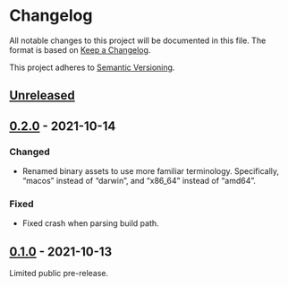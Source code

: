 # Changelog

All notable changes to this project will be documented in this file. The format
is based on [Keep a Changelog].

This project adheres to [Semantic Versioning].

## [Unreleased]

## [0.2.0] - 2021-10-14

### Changed

- Renamed binary assets to use more familiar terminology. Specifically, “macos”
  instead of “darwin”, and “x86\_64” instead of “amd64”.

### Fixed

- Fixed crash when parsing build path.

## [0.1.0] - 2021-10-13

Limited public pre-release.

[Unreleased]:   https://github.com/waldoapp/waldo-cli/compare/0.2.0...HEAD
[0.2.0]:        https://github.com/waldoapp/waldo-cli/compare/0.1.0...0.2.0
[0.1.0]:        https://github.com/waldoapp/waldo-cli/compare/f05ec68...0.1.0

[Keep a Changelog]:     https://keepachangelog.com
[Semantic Versioning]:  https://semver.org
